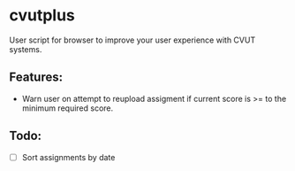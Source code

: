 # cvutplus

User script for browser to improve your user experience with CVUT systems.

## Features:

- Warn user on attempt to reupload assigment if current score is >= to the minimum required score.

## Todo:

- [ ] Sort assignments by date

